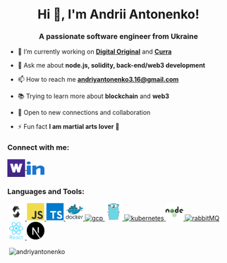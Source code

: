 <h1 align="center">Hi 👋, I'm Andrii Antonenko!</h1>
<h3 align="center">A passionate software engineer from Ukraine</h3>

- 🔭 I’m currently working on **[Digital Original](https://digitaloriginal.app/)** and **[Curra](https://curra.io/)**

- 💬 Ask me about **node.js, solidity, back-end/web3 development**

- 📫 How to reach me **andriyantonenko3.16@gmail.com**

- 📚 Trying to learn more about **blockchain** and **web3**

- 🤝 Open to new connections and collaboration

- ⚡ Fun fact **I am martial arts lover 🤜**

<h3 align="left">Connect with me:</h3>
<p align="left">
  <a href="https://warpcast.com/ins0mn1a" target="_blank">
    <img align="center" src="./icons/warpcast.png" alt="https://warpcast.com/" height="40" width="40" />
  </a>
  <a href="https://www.linkedin.com/in/andrii-antonenko/" target="_blank">
    <img align="center" src="./icons/linked-in-alt.svg" alt="https://www.linkedin.com/in/baptiste-fernandez-%e5%b0%8f%e7%99%bd-0a958630/" height="30" width="40" />
  </a>
</p>

<h3 align="left">Languages and Tools:</h3>
<p align="left">
  <a href="https://soliditylang.org/" target="_blank" rel="noreferrer">
    <img src="./icons/solidity.png" alt="solidity" width="40" height="40" />
  </a>
  <a href="https://developer.mozilla.org/en-US/docs/Web/JavaScript" target="_blank" rel="noreferrer">
    <img src="https://raw.githubusercontent.com/devicons/devicon/master/icons/javascript/javascript-original.svg" alt="javascript" width="40" height="40"/>
  </a>
  <a href="https://www.typescriptlang.org/" target="_blank" rel="noreferrer">
    <img src="https://raw.githubusercontent.com/devicons/devicon/master/icons/typescript/typescript-original.svg" alt="typescript" width="40" height="40"/>
  </a>
  <a href="https://www.docker.com/" target="_blank" rel="noreferrer">
    <img src="https://raw.githubusercontent.com/devicons/devicon/master/icons/docker/docker-original-wordmark.svg" alt="docker" width="40" height="40"/>
  </a>
  <a href="https://cloud.google.com" target="_blank" rel="noreferrer">
    <img src="https://www.vectorlogo.zone/logos/google_cloud/google_cloud-icon.svg" alt="gcp" width="40" height="40"/>
  </a>
  <a href="https://golang.org" target="_blank" rel="noreferrer">
    <img src="https://raw.githubusercontent.com/devicons/devicon/master/icons/go/go-original.svg" alt="go" width="40" height="40"/>
  </a>
  <a href="https://kubernetes.io" target="_blank" rel="noreferrer">
    <img src="https://www.vectorlogo.zone/logos/kubernetes/kubernetes-icon.svg" alt="kubernetes" width="40" height="40"/>
  </a>
  <a href="https://nodejs.org" target="_blank" rel="noreferrer">
    <img src="https://raw.githubusercontent.com/devicons/devicon/master/icons/nodejs/nodejs-original-wordmark.svg" alt="nodejs" width="40" height="40"/>
  </a>
  <a href="https://www.rabbitmq.com" target="_blank" rel="noreferrer">
    <img src="https://www.vectorlogo.zone/logos/rabbitmq/rabbitmq-icon.svg" alt="rabbitMQ" width="40" height="40"/>
  </a>
  <a href="https://reactjs.org/" target="_blank" rel="noreferrer">
    <img src="https://raw.githubusercontent.com/devicons/devicon/master/icons/react/react-original-wordmark.svg" alt="react" width="40" height="40"/>
  </a>
  <a href="https://nextjs.org/" target="_blank" rel="noreferrer">
    <img src="./icons/next-js.png" alt="next.js" width="40" height="40" />
  </a>
</p>

<p>&nbsp;<img align="center" src="https://github-readme-stats.vercel.app/api?username=andriyantonenko&show_icons=true&locale=en" alt="andriyantonenko" /></p>

